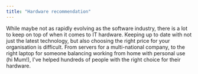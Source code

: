 ```yaml
---
title: "Hardware recommendation"
---
```


While maybe not as rapidly evolving as the software industry, there is a lot to keep on top of when it comes to IT hardware. Keeping up to date with not just the latest technology, but also choosing the right price for your organisation is difficult. From servers for a multi-national company, to the right laptop for someone balancing working from home with personal use (hi Mum!), I've helped hundreds of people with the right choice for their hardware.